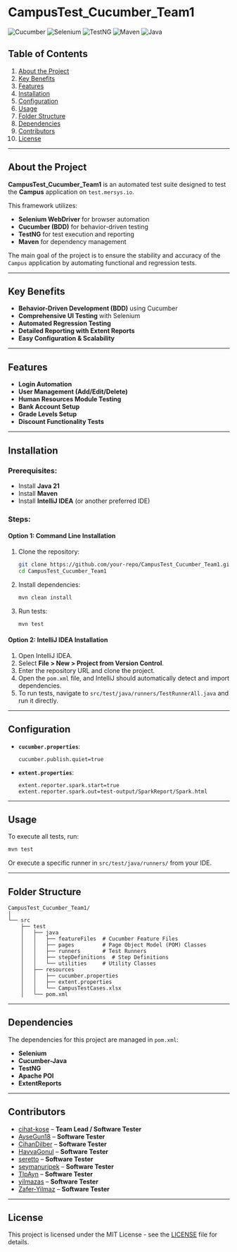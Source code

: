 # CampusTest_Cucumber_Team1

![Cucumber](https://img.shields.io/badge/Cucumber-23D96C?style=for-the-badge&logo=cucumber&logoColor=white)
![Selenium](https://img.shields.io/badge/Selenium-43B02A?style=for-the-badge&logo=selenium&logoColor=white)
![TestNG](https://img.shields.io/badge/TestNG-FF7300?style=for-the-badge&logo=testng&logoColor=white)
![Maven](https://img.shields.io/badge/Maven-C71A36?style=for-the-badge&logo=apache-maven&logoColor=white)
![Java](https://img.shields.io/badge/Java-ED8B00?style=for-the-badge&logo=java&logoColor=white)

## Table of Contents
1. [About the Project](#about-the-project)
2. [Key Benefits](#key-benefits)
3. [Features](#features)
4. [Installation](#installation)
5. [Configuration](#configuration)
6. [Usage](#usage)
7. [Folder Structure](#folder-structure)
8. [Dependencies](#dependencies)
9. [Contributors](#contributors)
10. [License](#license)

---

## About the Project
**CampusTest_Cucumber_Team1** is an automated test suite designed to test the **Campus** application on `test.mersys.io`.

This framework utilizes:
- **Selenium WebDriver** for browser automation
- **Cucumber (BDD)** for behavior-driven testing
- **TestNG** for test execution and reporting
- **Maven** for dependency management

The main goal of the project is to ensure the stability and accuracy of the `Campus` application by automating functional and regression tests.

---

## Key Benefits
- **Behavior-Driven Development (BDD)** using Cucumber
- **Comprehensive UI Testing** with Selenium
- **Automated Regression Testing**
- **Detailed Reporting with Extent Reports**
- **Easy Configuration & Scalability**

---

## Features
- **Login Automation**
- **User Management (Add/Edit/Delete)**
- **Human Resources Module Testing**
- **Bank Account Setup**
- **Grade Levels Setup**
- **Discount Functionality Tests**

---

## Installation
### Prerequisites:
- Install **Java 21**
- Install **Maven**
- Install **IntelliJ IDEA** (or another preferred IDE)

### Steps:
#### Option 1: Command Line Installation
1. Clone the repository:
   ```sh
   git clone https://github.com/your-repo/CampusTest_Cucumber_Team1.git
   cd CampusTest_Cucumber_Team1
   ```
2. Install dependencies:
   ```sh
   mvn clean install
   ```
3. Run tests:
   ```sh
   mvn test
   ```

#### Option 2: IntelliJ IDEA Installation
1. Open IntelliJ IDEA.
2. Select **File > New > Project from Version Control**.
3. Enter the repository URL and clone the project.
4. Open the `pom.xml` file, and IntelliJ should automatically detect and import dependencies.
5. To run tests, navigate to `src/test/java/runners/TestRunnerAll.java` and run it directly.

---

## Configuration
- **`cucumber.properties`**:
  ```properties
  cucumber.publish.quiet=true
  ```
- **`extent.properties`**:
  ```properties
  extent.reporter.spark.start=true
  extent.reporter.spark.out=test-output/SparkReport/Spark.html
  ```

---

## Usage
To execute all tests, run:
```sh
mvn test
```
Or execute a specific runner in `src/test/java/runners/` from your IDE.

---

## Folder Structure
```
CampusTest_Cucumber_Team1/
│
└── src
    ├── test
    │   ├── java
    │   │   ├── featureFiles  # Cucumber Feature Files
    │   │   ├── pages         # Page Object Model (POM) Classes
    │   │   ├── runners       # Test Runners
    │   │   ├── stepDefinitions  # Step Definitions
    │   │   └── utilities     # Utility Classes
    │   ├── resources
    │   │   ├── cucumber.properties
    │   │   ├── extent.properties
    │   │   └── CampusTestCases.xlsx
    │   └── pom.xml
```

---

## Dependencies
The dependencies for this project are managed in `pom.xml`:
- **Selenium**
- **Cucumber-Java**
- **TestNG**
- **Apache POI**
- **ExtentReports**

---

## Contributors
- [cihat-kose](https://github.com/cihat-kose) – **Team Lead / Software Tester**
- [AyseGun18](https://github.com/AyseGun18) – **Software Tester**
- [CihanDilber](https://github.com/CihanDilber) – **Software Tester**
- [HavvaGonul](https://github.com/HavvaGonul) – **Software Tester**
- [seretto](https://github.com/seretto) – **Software Tester**
- [seymanuripek](https://github.com/seymanuripek) – **Software Tester**
- [TlpAyn](https://github.com/TlpAyn) – **Software Tester**
- [yilmazas](https://github.com/yilmazas) – **Software Tester**
- [Zafer-Yilmaz](https://github.com/Zafer-Yilmaz) – **Software Tester**

---

## License
This project is licensed under the MIT License - see the [LICENSE](LICENSE) file for details.

